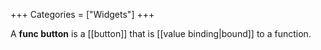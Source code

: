 +++
Categories = ["Widgets"]
+++

A **func button** is a [[button]] that is [[value binding|bound]] to a function.
